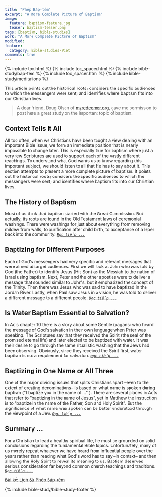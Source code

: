 ```yaml
---
title: "Phép Báp-têm"
excerpt: "A More Complete Picture of Baptism"
image: 
  feature: baptism-feature.jpg
  teaser: baptism-teaser.png
tags: [baptism, bible-studies]
work: "A More Complete Picture of Baptism"
modified:
feature:
  category: bible-studies-Viet
comments: true
---
```


{% include toc.html %}
{% include toc_spacer.html %}
{% include bible-study/bap-tem %}
{% include toc_spacer.html %}
{% include bible-study/meditations %}

This article points out the historical roots; considers the specific audiences to which the messengers were sent; and identifies where baptism fits into our Christian lives.

> A dear friend, Doug Olsen of <a href="http://myredeemer.org">myredeemer.org</a>, gave me permission to post here a great study on the important topic of baptism.

## Context Tells It All

All too often, when we Christians have been taught a view dealing with an important Bible issue, we form an immediate position that is nearly impossible to change later. This is especially true for baptism where just a very few Scriptures are used to support each of the vastly different teachings. To understand what God wants us to know regarding this important subject, we should listen to all that He has to say about it. This section attempts to present a more complete picture of baptism. It points out the historical roots; considers the specific audiences to which the messengers were sent; and identifies where baptism fits into our Christian lives.

## The History of Baptism

Most of us think that baptism started with the Great Commission. But actually, its roots are found in the Old Testament laws of ceremonial washings. There were washings for just about everything from removing mildew from walls, to purification after child birth, to acceptance of a leper back into the community. <a href="{{ site.url }}/baptism/lich-su/"><em>`Đọc tiếp ...`</em></a>

## Baptizing for Different Purposes

Each of God's messengers had very specific and relevant messages that were aimed at target audiences. First we will look at John who was told by God (the Father) to identify Jesus (His Son) as the Messiah to the nation of Israel using baptism. Next, Peter and the other apostles were to deliver a message that sounded similar to John's, but it emphasized the concept of the Trinity. Then there was Jesus who was said to have baptized in the Jordan River. Lastly, when Paul saw Jesus in a vision, he was told to deliver a different message to a different people. <a href="{{ site.url }}/baptism/muc-dich/"><em>`Đọc tiếp ...`</em></a>

## Is Water Baptism Essential to Salvation?

In Acts chapter 10 there is a story about some Gentile (pagans) who heard the message of God's salvation in their own language when Peter was speaking. The Scriptures say that they received the Spirit (the seal of the promised eternal life) and later elected to be baptized with water. It was their desire to go through the same ritualistic washing that the Jews had been observing. Obviously, since they received the Spirit first, water baptism is not a requirement for salvation. <a href="{{ site.url }}/baptism/cuu-roi/"><em>`Đọc tiếp ...`</em></a>

## Baptizing in One Name or All Three

One of the major dividing issues that splits Christians apart –even to the extent of creating denominations– is based on what name is spoken during baptism ("I baptize you in the name of ..." ). There are several places in Acts that refer to "baptizing in the name of Jesus", yet in Matthew the instruction is to "baptize in the name of the Father, Son and Holy Spirit". But the significance of what name was spoken can be better understood through the viewpoint of a Jew. <a href="{{ site.url }}/baptism/trong-danh/"><em>`Đọc tiếp ...`</em></a>

## Summary ...

For a Christian to lead a healthy spiritual life, he must be grounded on solid conclusions regarding the fundamental Bible topics. Unfortunately, many of us merely repeat whatever we have heard from influential people over the years rather than reading what God's word has to say –in context– and then allowing the Holy Spirit to reveal its meaning to us. Baptism deserves serious consideration far beyond common church teachings and traditions. <a href="{{ site.url }}/baptism/ket-luan/"><em>`Đọc tiếp ...`</em></a>

<a href="{{ site.url }}/baptism/lich-su/">Bài kế: Lịch Sử Phép Báp-têm</a>

{% include bible-study/bible-study-footer %}
